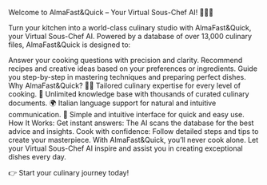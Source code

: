 Welcome to AlmaFast&Quick – Your Virtual Sous-Chef AI! 🧑‍🍳🤖

Turn your kitchen into a world-class culinary studio with AlmaFast&Quick, your Virtual Sous-Chef AI. Powered by a database of over 13,000 culinary files, AlmaFast&Quick is designed to:

Answer your cooking questions with precision and clarity.
Recommend recipes and creative ideas based on your preferences or ingredients.
Guide you step-by-step in mastering techniques and preparing perfect dishes.
Why AlmaFast&Quick?
👨‍🍳 Tailored culinary expertise for every level of cooking.
🥘 Unlimited knowledge base with thousands of curated culinary documents.
🌍 Italian language support for natural and intuitive communication.
🚀 Simple and intuitive interface for quick and easy use.
How It Works:
Get instant answers: The AI scans the database for the best advice and insights.
Cook with confidence: Follow detailed steps and tips to create your masterpiece.
With AlmaFast&Quick, you’ll never cook alone. Let your Virtual Sous-Chef AI inspire and assist you in creating exceptional dishes every day.

👉 Start your culinary journey today!
